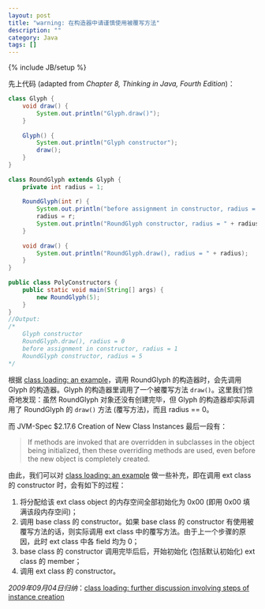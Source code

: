 ```yaml
---
layout: post
title: "warning: 在构造器中请谨慎使用被覆写方法"
description: ""
category: Java
tags: []
---
```

{% include JB/setup %}

先上代码 (adapted from _Chapter 8, Thinking in Java, Fourth Edition_)：

```java
class Glyph {  
	void draw() {   
		System.out.println("Glyph.draw()");  
	}  
	  
	Glyph() {  
		System.out.println("Glyph constructor");  
		draw();  
	}  
}     
  
class RoundGlyph extends Glyph {  
	private int radius = 1;  
  
	RoundGlyph(int r) {  
		System.out.println("before assignment in constructor, radius = " + radius);  
		radius = r;  
		System.out.println("RoundGlyph constructor, radius = " + radius);  
	}  
	  
	void draw() {  
		System.out.println("RoundGlyph.draw(), radius = " + radius);  
	}  
}     
  
public class PolyConstructors {  
	public static void main(String[] args) {  
		new RoundGlyph(5);  
	}  
}  
//Output:  
/* 
	Glyph constructor 
	RoundGlyph.draw(), radius = 0 
	before assignment in constructor, radius = 1 
	RoundGlyph constructor, radius = 5 
*/ 
```

根据 [class loading: an example](/java/2009/03/25/class-loading-an-example)，调用 RoundGlyph 的构造器时，会先调用 Glyph 的构造器。Glyph 的构造器里调用了一个被覆写方法 `draw()`。这里我们惊奇地发现：虽然 RoundGlyph 对象还没有创建完毕，但 Glyph 的构造器却实际调用了 RoundGlyph 的 `draw()` 方法 (覆写方法)，而且 radius == 0。  

而 JVM-Spec $2.17.6 Creation of New Class Instances 最后一段有：

> If methods are invoked that are overridden in subclasses in the object being initialized, then these overriding methods are used, even before the new object is completely created.

由此，我们可以对 [class loading: an example](/java/2009/03/25/class-loading-an-example) 做一些补充，即在调用 ext class 的 constructor 时，会有如下的过程：

1. 将分配给该 ext class object 的内存空间全部初始化为 0x00 (即用 0x00 填满该段内存空间)；
1. 调用 base class 的 constructor。如果 base class 的 constructor 有使用被覆写方法的话，则实际调用 ext class 中的覆写方法。由于上一个步骤的原因，此时 ext class 中各 field 均为 0；
1. base class 的 constructor 调用完毕后后，开始初始化 (包括默认初始化) ext class 的 member；
1. 调用 ext class 的 constructor。

_2009年09月04日归纳_：[class loading: further discussion involving steps of instance creation](/java/2009/09/04/class-loading-further-discussion-involving-steps-of-instance-creation)